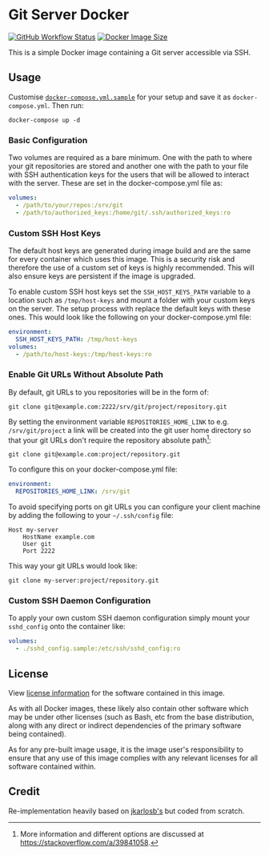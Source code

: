 # Git Server Docker
[![GitHub Workflow Status][4]][6]
[![Docker Image Size][5]][6]

This is a simple Docker image containing a Git server accessible via
SSH.

## Usage

Customise [`docker-compose.yml.sample`][1] for your setup and save it
as `docker-compose.yml`. Then run:

```shell
docker-compose up -d
```

[1]: https://github.com/rockstorm101/git-server-docker/blob/master/docker-compose.yml.sample

### Basic Configuration

Two volumes are required as a bare minimum. One with the path to where
your git repositories are stored and another one with the path to your
file with SSH authentication keys for the users that will be allowed
to interact with the server. These are set in the docker-compose.yml
file as:

```yml
volumes:
  - /path/to/your/repos:/srv/git
  - /path/to/authorized_keys:/home/git/.ssh/authorized_keys:ro
```

### Custom SSH Host Keys

The default host keys are generated during image build and are the
same for every container which uses this image. This is a security
risk and therefore the use of a custom set of keys is highly
recommended. This will also ensure keys are persistent if the image is
upgraded.

To enable custom SSH host keys set the `SSH_HOST_KEYS_PATH` variable
to a location such as `/tmp/host-keys` and mount a folder with your
custom keys on the server. The setup process with replace the default
keys with these ones. This would look like the following on your
docker-compose.yml file:

```yml
environment:
  SSH_HOST_KEYS_PATH: /tmp/host-keys
volumes:
  - /path/to/host-keys:/tmp/host-keys:ro
```

### Enable Git URLs Without Absolute Path

By default, git URLs to you repositories will be in the form of:

```
git clone git@example.com:2222/srv/git/project/repository.git
```

By setting the environment variable `REPOSITORIES_HOME_LINK` to
e.g. `/srv/git/project` a link will be created into the git user home
directory so that your git URLs don't require the repository absolute
path[^1]:

```
git clone git@example.com:project/repository.git
```

To configure this on your docker-compose.yml file:

```yml
environment:
  REPOSITORIES_HOME_LINK: /srv/git
```


To avoid specifying ports on git URLs you can configure your client
machine by adding the following to your `~/.ssh/config` file:

```
Host my-server
    HostName example.com
    User git
    Port 2222
```

This way your git URLs would look like:

```
git clone my-server:project/repository.git
```

### Custom SSH Daemon Configuration

To apply your own custom SSH daemon configuration simply mount your
`sshd_config` onto the container like:

```yml
volumes:
  - ./sshd_config.sample:/etc/ssh/sshd_config:ro
```

## License

View [license information][2] for the software contained in this
image.

As with all Docker images, these likely also contain other software
which may be under other licenses (such as Bash, etc from the base
distribution, along with any direct or indirect dependencies of the
primary software being contained).

As for any pre-built image usage, it is the image user's
responsibility to ensure that any use of this image complies with any
relevant licenses for all software contained within.

[2]: https://github.com/rockstorm101/git-server-docker/blob/master/LICENSE

## Credit

Re-implementation heavily based on [jkarlosb's][3] but coded from
scratch.

[3]: https://github.com/jkarlosb/git-server-docker

[^1]: More information and different options are discussed at
    https://stackoverflow.com/a/39841058.

[4]: https://img.shields.io/github/workflow/status/rockstorm101/git-server-docker/Build%20Docker%20Images
[5]: https://img.shields.io/docker/image-size/rockstorm/git-server/latest
[6]: https://hub.docker.com/r/rockstorm/git-server
